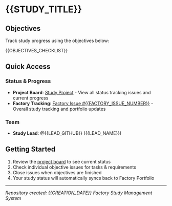 # {{STUDY_TITLE}}

## Objectives

Track study progress using the objectives below:

{{OBJECTIVES_CHECKLIST}}

## Quick Access

### Status & Progress
- **Project Board**: [Study Project]({{PROJECT_URL}}) - View all status tracking issues and current progress
- **Factory Tracking**: [Factory Issue #{{FACTORY_ISSUE_NUMBER}}](https://github.com/{{FACTORY_REPO}}/issues/{{FACTORY_ISSUE_NUMBER}}) - Overall study tracking and portfolio updates

### Team
- **Study Lead**: @{{LEAD_GITHUB}} ({{LEAD_NAME}})

## Getting Started

1. Review the [project board]({{PROJECT_URL}}) to see current status
2. Check individual objective issues for tasks & requirements
3. Close issues when objectives are finished
4. Your study status will automatically syncs back to Factory Portfolio

---

*Repository created: {{CREATION_DATE}}*
*Factory Study Management System*
